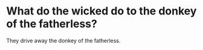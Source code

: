 # What do the wicked do to the donkey of the fatherless?

They drive away the donkey of the fatherless.
